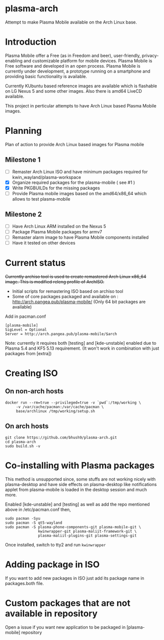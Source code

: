 # plasma-arch

Attempt to make Plasma Mobile available on the Arch Linux base.

# Introduction

Plasma Mobile offer a Free (as in Freedom and beer), user-friendly, privacy-enabling and customizable platform for mobile devices. Plasma Mobile is Free software and developed in an open process. Plasma Mobile is currently under development, a prototype running on a smartphone and providing basic functionality is available.

Currently KUbuntu based reference images are available which is flashable on LG Nexus 5 and some other images. Also there is amd64 LiveCD available.

This project in perticular attempts to have Arch Linux based Plasma Mobile images.

# Planning

Plan of action to provide Arch Linux based images for Plasma mobile

## Milestone 1

- [ ] Remaster Arch Linux ISO and have minimum packages required for kwin_wayland/plasma-workspace
- [x] Organize required packages for the plasma-mobile ( see #1 )
- [x] Write PKGBUILDs for the missing packages
- [ ] Provide Plasma mobile images based on the amd64/x86_64 which allows to test plasma-mobile

## Milestone 2

- [ ] Have Arch Linux ARM installed on the Nexus 5
- [ ] Package Plasma Mobile packages for armv7
- [ ] Remaster alarm image to have Plasma Mobile components installed
- [ ] Have it tested on other devices

# Current status

~~Currently archiso tool is used to create remastered Arch Linux x86_64 image. This is modified releng profile of ArchISO.~~

- Initial scripts for remastering ISO based on archiso tool
- Some of core packages packaged and available on : http://arch.pangea.pub/plasma-mobile/ (Only 64 bit packages are available)

Add in pacman.conf

```
[plasma-mobile]
SigLevel = Optional
Server = http://arch.pangea.pub/plasma-mobile/$arch
```

Note: currently it requires both [testing] and [kde-unstable] enabled due to Plasma 5.4 and KF5 5.13 requirement. (It won't work in combination with just packages from [extra])

# Creating ISO

## On non-arch hosts

```
docker run --rm=true --privileged=true -v `pwd`:/tmp/working \
     -v /var/cache/pacman:/var/cache/pacman \
     base/archlinux /tmp/working/setup.sh
```

## On arch hosts

```
git clone https://github.com/bhush9/plasma-arch.git
cd plasma-arch
sudo build.sh -v
```

# Co-installing with Plasma packages

This method is unsupported since, some stuffs are not working nicely with plasma-desktop and have side effects on plasma-desktop like notifications applet from plasma-mobile is loaded in the desktop session and much more.

Enabled [kde-unstable] and [testing] as well as add the repo mentioned above in /etc/pacman.conf then,

```
sudo pacman -Syu
sudo pacman -S qt5-wayland
sudo pacman -S plasma-phone-components-git plasma-mobile-git \
               kwinwrapper-git plasma-maliit-framework-git \
               plasma-maliit-plugins-git plasma-settings-git
```

Once installed, switch to tty2 and run `kwinwrapper`

# Adding package in ISO

If you want to add new packages in ISO just add its package name in packages.both file.

# Custom packages that are not available in repository

Open a issue if you want new application to be packaged in [plasma-mobile] repository

